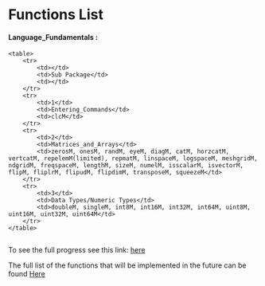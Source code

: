 # Functions List

#### Language_Fundamentals :
```@raw html
<table>
    <tr>
        <td></td>
        <td>Sub Package</td>
        <td></td>
    </tr>
    <tr>
        <td>1</td>
        <td>Entering_Commands</td>
        <td>clcM</td>
    </tr>
    <tr>
        <td>2</td>
        <td>Matrices_and_Arrays</td>
        <td>zerosM, onesM, randM, eyeM, diagM, catM, horzcatM, vertcatM, repelemM(limited), repmatM, linspaceM, logspaceM, meshgridM, ndgridM, freqspaceM, lengthM, sizeM, numelM, isscalarM, isvectorM, flipM, fliplrM, flipudM, flipdimM, transposeM, squeezeM</td>
    </tr>
    <tr>
        <td>3</td>
        <td>Data Types/Numeric Types</td>
        <td>doubleM, singleM, int8M, int16M, int32M, int64M, uint8M, uint16M, uint32M, uint64M</td>
    </tr>
</table>
```

```@index
```

To see the full progress see this link: [here](https://github.com/juliamatlab/MatLang/projects)

The full list of the functions that will be implemented in the future can be found [Here](https://www.mathworks.com/help/matlab/referencelist.html;jsessionid=e221a09e47ed26d2b333ea600f68?type=function)
